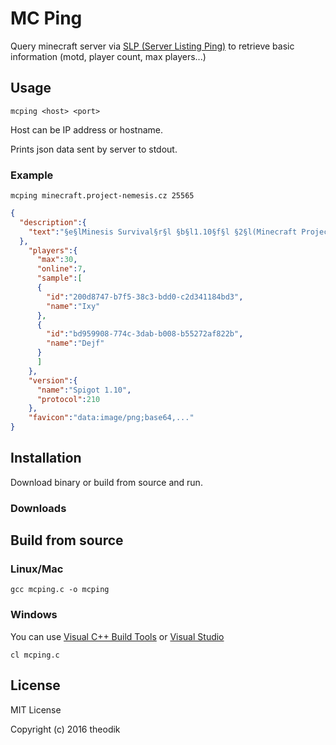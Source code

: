 #  MC Ping

Query minecraft server via [SLP (Server Listing Ping)](http://wiki.vg/Server_List_Ping) to retrieve basic information (motd, player count, max players...)

## Usage

```
mcping <host> <port>
```

Host can be IP address or hostname.

Prints json data sent by server to stdout.

### Example

```
mcping minecraft.project-nemesis.cz 25565
```

```json
{
  "description":{
    "text":"§e§lMinesis Survival§r§l §b§l1.10§f§l §2§l(Minecraft Project-Nemesis)§r§l\n§7§l   §7§l§k▶▶▶§f§l VIP ECONOMY SURVIVAL LAG-FREE §7§l§k◀◀◀"
  },
    "players":{
      "max":30,
      "online":7,
      "sample":[
      {
        "id":"200d8747-b7f5-38c3-bdd0-c2d341184bd3",
        "name":"Ixy"
      },
      {
        "id":"bd959908-774c-3dab-b008-b55272af822b",
        "name":"Dejf"
      }
      ]
    },
    "version":{
      "name":"Spigot 1.10",
      "protocol":210
    },
    "favicon":"data:image/png;base64,..."
}
```

## Installation

Download binary or build from source and run.

### Downloads

## Build from source

### Linux/Mac

```
gcc mcping.c -o mcping
```

### Windows

You can use [Visual C++ Build Tools](http://landinghub.visualstudio.com/visual-cpp-build-tools) or [Visual Studio](https://msdn.microsoft.com/en-us/library/bb384838.aspx)

```
cl mcping.c
```

## License

MIT License

Copyright (c) 2016 theodik
